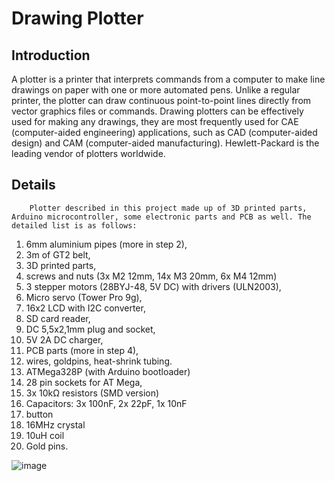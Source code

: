 # Drawing Plotter
## Introduction
A plotter is a printer that interprets commands from a computer to make line drawings on paper with one or more automated pens. Unlike a regular printer, the plotter can draw continuous point-to-point lines directly from vector graphics files or commands. Drawing plotters can be effectively used for making any drawings, they are most frequently used for CAE (computer-aided engineering) applications, such as CAD (computer-aided design) and CAM (computer-aided manufacturing). Hewlett-Packard is the leading vendor of plotters worldwide.

## Details
        Plotter described in this project made up of 3D printed parts, Arduino microcontroller, some electronic parts and PCB as well. The detailed list is as follows:
        
1.	6mm aluminium pipes (more in step 2),
2.	3m of GT2 belt,
3.	3D printed parts,
4.	screws and nuts (3x M2 12mm, 14x M3 20mm, 6x M4 12mm)
5.	3 stepper motors (28BYJ-48, 5V DC) with drivers (ULN2003),
6.	Micro servo (Tower Pro 9g),
7.	16x2 LCD with I2C converter,
8.	SD card reader,
9.	DC 5,5x2,1mm plug and socket,
10.	5V 2A DC charger,
11.	PCB parts (more in step 4),
12.	wires, goldpins, heat-shrink tubing.
13.	ATMega328P (with Arduino bootloader)
14.	28 pin sockets for AT Mega,
15.	3x 10kΩ resistors (SMD version)
16.	Capacitors: 3x 100nF, 2x 22pF, 1x 10nF
17.	button
18.	16MHz crystal
19.	10uH coil
20.	Gold pins.


![image](https://user-images.githubusercontent.com/88575247/174484807-bcdd10c0-fc5b-41dc-851d-088e35817e72.png)
